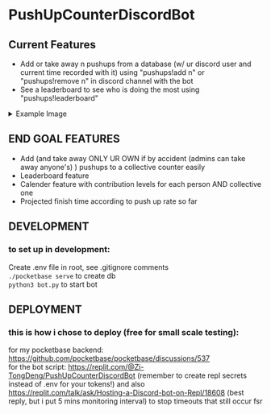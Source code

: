 # PushUpCounterDiscordBot
## Current Features
- Add or take away n pushups from a database (w/ ur discord user and current time recorded with it) using "pushups!add n" or "pushups!remove n" in discord channel with the bot  
- See a leaderboard to see who is doing the most using "pushups!leaderboard"
<details><summary>Example Image</summary><p><img src="https://user-images.githubusercontent.com/108423881/219471784-d58e8894-a2ab-4029-9e45-5331792cface.png">  Sorry for light mode</p></details>

## END GOAL FEATURES
- Add (and take away ONLY UR OWN if by accident (admins can take away anyone's) ) pushups to a collective counter easily
- Leaderboard feature
- Calender feature with contribution levels for each person AND collective one
- Projected finish time according to push up rate so far
## DEVELOPMENT
### to set up in development:
Create .env file in root, see .gitignore comments  
```./pocketbase serve``` to create db  
```python3 bot.py``` to start bot  
## DEPLOYMENT
### this is how i chose to deploy (free for small scale testing):
for my pocketbase backend: https://github.com/pocketbase/pocketbase/discussions/537  
for the bot script: https://replit.com/@Zi-TongDeng/PushUpCounterDiscordBot  (remember to create repl secrets instead of .env for your tokens!)
and also https://replit.com/talk/ask/Hosting-a-Discord-bot-on-Repl/18608 (best reply, but i put 5 mins monitoring interval) to stop timeouts that still occur fsr
